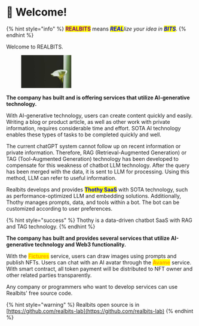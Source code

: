 # 💛 Welcome!

{% hint style="info" %}
<mark style="color:purple;">**REALBITS**</mark> means _<mark style="color:blue;">**REAL**</mark>lize your idea in <mark style="color:blue;">**BITS**</mark>_.
{% endhint %}

Welcome to REALBITS.

<figure><img src=".gitbook/assets/738-536x354.jpg" alt="" width="134"><figcaption></figcaption></figure>

**The company has built and is offering services that utilize AI-generative technology.**

With AI-generative technology, users can create content quickly and easily. Writing a blog or product article, as well as other work with private information, requires considerable time and effort. SOTA AI technology enables these types of tasks to be completed quickly and well.

The current chatGPT system cannot follow up on recent information or private information. Therefore, RAG (Retrieval-Augmented Generation) or TAG (Tool-Augmented Generation) technology has been developed to compensate for this weakness of chatbot LLM technology. After the query has been merged with the data, it is sent to LLM for processing. Using this method, LLM can refer to useful information.

Realbits develops and provides <mark style="color:blue;">**Thothy SaaS**</mark> with SOTA technology, such as performance-optimized LLM and embedding solutions. Additionally, Thothy manages prompts, data, and tools within a bot. The bot can be customized according to user preferences.

{% hint style="success" %}
Thothy is a data-driven chatbot SaaS with RAG and TAG technology.
{% endhint %}

**The company has built and provides several services that utilize AI-generative technology and Web3 functionality.**

With the <mark style="color:orange;">**Fictures**</mark> service, users can draw images using prompts and publish NFTs. Users can chat with an AI avatar through the <mark style="color:orange;">**Avame**</mark> service. With smart contract, all token payment will be distributed to NFT owner and other related parties transparently.

Any company or programmers who want to develop services can use Realbits' free source code.

{% hint style="warning" %}
Realbits open source is in [https://github.com/realbits-lab](https://github.com/realbits-lab)
{% endhint %}
